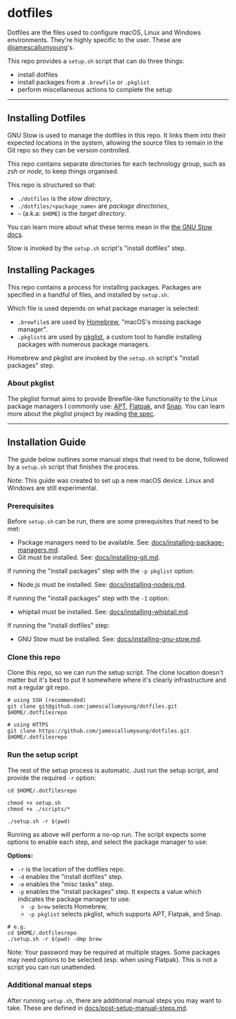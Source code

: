 # dotfiles

Dotfiles are the files used to configure macOS, Linux and Windows environments.
They're highly specific to the user. These are [@jamescallumyoung](https://github.com/jamescallumyoung)'s.

This repo provides a `setup.sh` script that can do three things:

- install dotfiles
- install packages from a `.brewfile` or `.pkglist`
- perform miscellaneous actions to complete the setup

---

## Installing Dotfiles

GNU Stow is used to manage the dotfiles in this repo.
It links them into their expected locations in the system, allowing the source files to remain in the Git repo so they can be version controlled.

This repo contains separate directories for each technology group, such as _zsh_ or _node_, to keep things organised.

This repo is structured so that:

- `./dotfiles` is the _stow directory_,
- `./dotfiles/<package_name>` are _package directories_,
- `~` (a.k.a: `$HOME`) is the _target directory_.

You can learn more about what these terms mean in the [the GNU Stow docs](https://www.gnu.org/software/stow/manual/stow.html#Terminology).

Stow is invoked by the `setup.sh` script's "install dotfiles" step.


## Installing Packages

This repo contains a process for installing packages.
Packages are specified in a handful of files, and installed by `setup.sh`.

Which file is used depends on what package manager is selected:

- `.brewfile`s are used by [Homebrew](https://brew.sh/), "macOS's missing package manager".
- `.pkglist`s are used by [pkglist](https://github.com/jamescallumyoung/pkglist-cli-ts), a custom tool to handle installing packages with numerous package managers.

Homebrew and pkglist are invoked by the `setup.sh` script's "install packages" step.

### About pkglist

The pkglist format aims to provide Brewfile-like functionality to the Linux package managers I commonly use:
[APT](https://wiki.debian.org/Apt), [Flatpak](https://flatpak.org/), and [Snap](https://snapcraft.io/about).
You can learn more about the pkglist project by reading [the spec](https://github.com/jamescallumyoung/pkglist-spec).

---

## Installation Guide

The guide below outlines some manual steps that need to be done, followed by a `setup.sh` script that finishes the process.

Note: This guide was created to set up a new macOS device. Linux and Windows are still experimental.

### Prerequisites

Before `setup.sh` can be run, there are some prerequisites that need to be met:

- Package managers need to be available. See: [docs/installing-package-managers.md](./docs/installing-package-managers.md).
- Git must be installed. See: [docs/installing-git.md](./docs/installing-git.md).

If running the "install packages" step with the `-p pkglist` option:

- Node.js must be installed. See: [docs/installing-nodejs.md](./docs/installing-nodejs.md).

If running the "install packages" step with the `-I` option:

- whiptail must be installed. See: [docs/installing-whiptail.md](./docs/installing-whiptail.md).

If running the "install dotfiles" step:

- GNU Stow must be installed. See: [docs/installing-gnu-stow.md](./docs/installing-gnu-stow.md).

### Clone this repo

Clone this repo, so we can run the setup script.
The clone location doesn't matter but it's best to put it somewhere where it's clearly infrastructure and not a regular git repo.

```shell
# using SSH (recommended)
git clone git@github.com:jamescallumyoung/dotfiles.git $HOME/.dotfilesrepo

# using HTTPS
git clone https://github.com/jamescallumyoung/dotfiles.git $HOME/.dotfilesrepo
```

### Run the setup script

The rest of the setup process is automatic.
Just run the setup script, and provide the required `-r` option:

```shell
cd $HOME/.dotfilesrepo

chmod +x setup.sh
chmod +x ./scripts/*

./setup.sh -r $(pwd)
````

Running as above will perform a no-op run.
The script expects some options to enable each step, and select the package manager to use:

**Options:**

- `-r` is the location of the dotfiles repo.
- `-d` enables the "install dotfiles" step.
- `-m` enables the "misc tasks" step.
- `-p` enables the "install packages" step. It expects a value which indicates the package manager to use:
  - `-p brew` selects Homebrew,
  - `-p pkglist` selects pkglist, which supports APT, Flatpak, and Snap.

```shell
# e.g.
cd $HOME/.dotfilesrepo
./setup.sh -r $(pwd) -dmp brew
```

Note: Your password may be required at multiple stages. Some packages may need options to be selected (esp. when using Flatpak). This is not a script you can run unattended.

### Additional manual steps

After running `setup.sh`, there are additional manual steps you may want to take.
These are defined in [docs/post-setup-manual-steps.md](./docs/post-setup-manual-steps.md).

